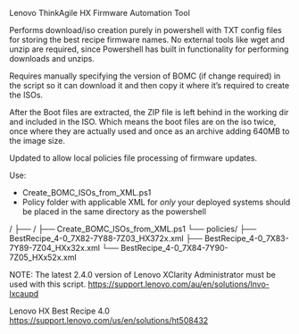Lenovo ThinkAgile HX Firmware Automation Tool 

Performs download/iso creation purely in powershell with TXT config files for storing the best recipe firmware names.
No external tools like wget and unzip are required, since Powershell has built in functionality for performing downloads and unzips.

Requires manually specifying the version of BOMC (if change required) in the script so it can download it and then copy it where it’s required to create the ISOs.

After the Boot files are extracted, the ZIP file is left behind in the working dir and included in the ISO. Which means the boot files are on the iso twice, once where they are actually used and once as an archive adding 640MB to the image size.

Updated to allow local policies file processing of firmware updates.

Use:
- Create_BOMC_ISOs_from_XML.ps1
- Policy folder with applicable XML for *only* your deployed systems should be placed in the same directory as the powershell

/
├── <Staging dir>/
    ├── Create_BOMC_ISOs_from_XML.ps1
    └── policies/
        ├── BestRecipe_4-0_7X82-7Y88-7Z03_HX372x.xml
        ├── BestRecipe_4-0_7X83-7Y89-7Z04_HXx32x.xml
        └── BestRecipe_4-0_7X84-7Y90-7Z05_HXx52x.xml


NOTE: The latest 2.4.0 version of Lenovo XClarity Administrator must be used with this script.
https://support.lenovo.com/au/en/solutions/lnvo-lxcaupd

Lenovo HX Best Recipe 4.0
https://support.lenovo.com/us/en/solutions/ht508432
